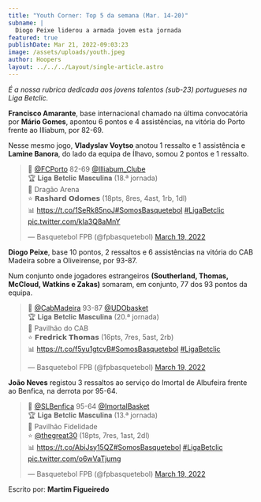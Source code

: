 ```yaml
---
title: "Youth Corner: Top 5 da semana (Mar. 14-20)"
subname: |
  Diogo Peixe liderou a armada jovem esta jornada
featured: true
publishDate: Mar 21, 2022-09:03:23
image: /assets/uploads/youth.jpeg
author: Hoopers
layout: ../../../Layout/single-article.astro
---
```

*É a nossa rubrica dedicada aos jovens talentos (sub-23) portugueses na Liga Betclic.*

**Francisco Amarante**, base internacional chamado na última convocatória por **Mário Gomes**, apontou 6 pontos e 4 assistências, na vitória do Porto frente ao Illiabum, por 82-69. 

Nesse mesmo jogo, **Vladyslav Voytso** anotou 1 ressalto e 1 assistência e **Lamine Banora**, do lado da equipa de Ílhavo, somou 2 pontos e 1 ressalto.

<blockquote class="twitter-tweet"><p lang="pt" dir="ltr">🏀 <a href="https://twitter.com/FCPorto?ref_src=twsrc%5Etfw">@FCPorto</a> 82-69 <a href="https://twitter.com/Illiabum_Clube?ref_src=twsrc%5Etfw">@Illiabum_Clube</a> <br>🏆 𝐋𝐢𝐠𝐚 𝐁𝐞𝐭𝐜𝐥𝐢𝐜 𝐌𝐚𝐬𝐜𝐮𝐥𝐢𝐧𝐚 (18.ª jornada)<br>📍 Dragão Arena <br>⭐ 𝗥𝗮𝘀𝗵𝗮𝗿𝗱 𝗢𝗱𝗼𝗺𝗲𝘀 (18pts, 8res, 4ast, 1rb, 1dl)<br>📊 <a href="https://t.co/1SeRk85noJ">https://t.co/1SeRk85noJ</a><a href="https://twitter.com/hashtag/SomosBasquetebol?src=hash&amp;ref_src=twsrc%5Etfw">#SomosBasquetebol</a> <a href="https://twitter.com/hashtag/LigaBetclic?src=hash&amp;ref_src=twsrc%5Etfw">#LigaBetclic</a> <a href="https://t.co/kIa3Q8aMnY">pic.twitter.com/kIa3Q8aMnY</a></p>&mdash; Basquetebol FPB (@fpbasquetebol) <a href="https://twitter.com/fpbasquetebol/status/1505278325383647233?ref_src=twsrc%5Etfw">March 19, 2022</a></blockquote>

**Diogo Peixe**, base 10 pontos, 2 ressaltos e 6 assistências na vitória do CAB Madeira sobre a Oliveirense, por 93-87.

Num conjunto onde jogadores estrangeiros **(Southerland, Thomas, McCloud, Watkins e Zakas)** somaram, em conjunto, 77 dos 93 pontos da equipa.

<blockquote class="twitter-tweet"><p lang="pt" dir="ltr">🏀 <a href="https://twitter.com/CabMadeira?ref_src=twsrc%5Etfw">@CabMadeira</a> 93-87 <a href="https://twitter.com/UDObasket?ref_src=twsrc%5Etfw">@UDObasket</a> <br>🏆 𝐋𝐢𝐠𝐚 𝐁𝐞𝐭𝐜𝐥𝐢𝐜 𝐌𝐚𝐬𝐜𝐮𝐥𝐢𝐧𝐚 (20.ª jornada)<br>📍 Pavilhão do CAB <br>⭐ 𝗙𝗿𝗲𝗱𝗿𝗶𝗰𝗸 𝗧𝗵𝗼𝗺𝗮𝘀 (16pts, 7res, 5ast, 2rb)<br>📊 <a href="https://t.co/f5yu1gtcvB">https://t.co/f5yu1gtcvB</a><a href="https://twitter.com/hashtag/SomosBasquetebol?src=hash&amp;ref_src=twsrc%5Etfw">#SomosBasquetebol</a> <a href="https://twitter.com/hashtag/LigaBetclic?src=hash&amp;ref_src=twsrc%5Etfw">#LigaBetclic</a></p>&mdash; Basquetebol FPB (@fpbasquetebol) <a href="https://twitter.com/fpbasquetebol/status/1505226255586709515?ref_src=twsrc%5Etfw">March 19, 2022</a></blockquote> 

**João Neves** registou 3 ressaltos ao serviço do Imortal de Albufeira frente ao Benfica, na derrota por 95-64.

<blockquote class="twitter-tweet"><p lang="ca" dir="ltr">🏀 <a href="https://twitter.com/SLBenfica?ref_src=twsrc%5Etfw">@SLBenfica</a> 95-64 <a href="https://twitter.com/ImortalBasket?ref_src=twsrc%5Etfw">@ImortalBasket</a> <br>🏆 𝐋𝐢𝐠𝐚 𝐁𝐞𝐭𝐜𝐥𝐢𝐜 𝐌𝐚𝐬𝐜𝐮𝐥𝐢𝐧𝐚 (13.ª jornada)<br>📍 Pavilhão Fidelidade <br>⭐ <a href="https://twitter.com/TheGreat30?ref_src=twsrc%5Etfw">@thegreat30</a> (18pts, 7res, 1ast, 2dl)<br>📊 <a href="https://t.co/AbiJsy15QZ">https://t.co/AbiJsy15QZ</a><a href="https://twitter.com/hashtag/SomosBasquetebol?src=hash&amp;ref_src=twsrc%5Etfw">#SomosBasquetebol</a> <a href="https://twitter.com/hashtag/LigaBetclic?src=hash&amp;ref_src=twsrc%5Etfw">#LigaBetclic</a> <a href="https://t.co/o6wVaTjumg">pic.twitter.com/o6wVaTjumg</a></p>&mdash; Basquetebol FPB (@fpbasquetebol) <a href="https://twitter.com/fpbasquetebol/status/1505286217629376512?ref_src=twsrc%5Etfw">March 19, 2022</a></blockquote>

Escrito por: **Martim Figueiredo**

<script async src="https://platform.twitter.com/widgets.js" charset="utf-8"></script>